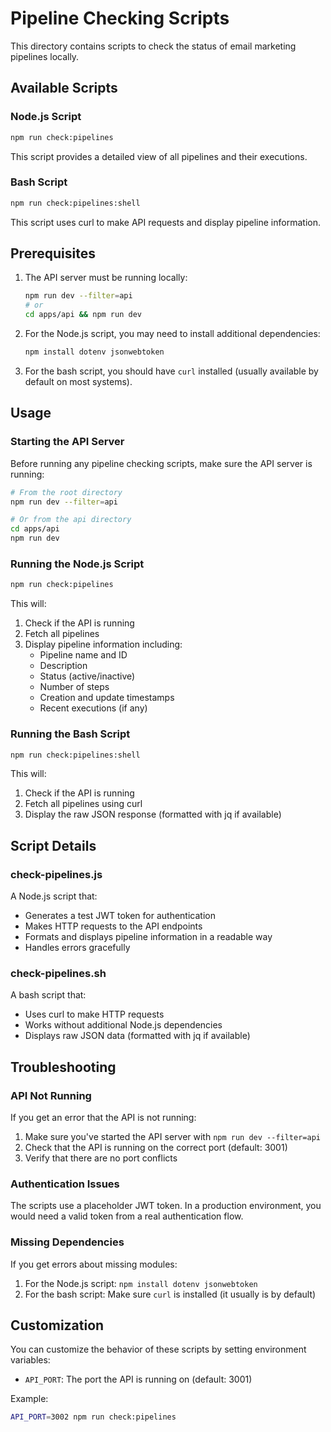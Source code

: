 # Pipeline Checking Scripts

This directory contains scripts to check the status of email marketing pipelines locally.

## Available Scripts

### Node.js Script

```bash
npm run check:pipelines
```

This script provides a detailed view of all pipelines and their executions.

### Bash Script

```bash
npm run check:pipelines:shell
```

This script uses curl to make API requests and display pipeline information.

## Prerequisites

1. The API server must be running locally:

   ```bash
   npm run dev --filter=api
   # or
   cd apps/api && npm run dev
   ```

2. For the Node.js script, you may need to install additional dependencies:

   ```bash
   npm install dotenv jsonwebtoken
   ```

3. For the bash script, you should have `curl` installed (usually available by default on most systems).

## Usage

### Starting the API Server

Before running any pipeline checking scripts, make sure the API server is running:

```bash
# From the root directory
npm run dev --filter=api

# Or from the api directory
cd apps/api
npm run dev
```

### Running the Node.js Script

```bash
npm run check:pipelines
```

This will:

1. Check if the API is running
2. Fetch all pipelines
3. Display pipeline information including:
   - Pipeline name and ID
   - Description
   - Status (active/inactive)
   - Number of steps
   - Creation and update timestamps
   - Recent executions (if any)

### Running the Bash Script

```bash
npm run check:pipelines:shell
```

This will:

1. Check if the API is running
2. Fetch all pipelines using curl
3. Display the raw JSON response (formatted with jq if available)

## Script Details

### check-pipelines.js

A Node.js script that:

- Generates a test JWT token for authentication
- Makes HTTP requests to the API endpoints
- Formats and displays pipeline information in a readable way
- Handles errors gracefully

### check-pipelines.sh

A bash script that:

- Uses curl to make HTTP requests
- Works without additional Node.js dependencies
- Displays raw JSON data (formatted with jq if available)

## Troubleshooting

### API Not Running

If you get an error that the API is not running:

1. Make sure you've started the API server with `npm run dev --filter=api`
2. Check that the API is running on the correct port (default: 3001)
3. Verify that there are no port conflicts

### Authentication Issues

The scripts use a placeholder JWT token. In a production environment, you would need a valid token from a real authentication flow.

### Missing Dependencies

If you get errors about missing modules:

1. For the Node.js script: `npm install dotenv jsonwebtoken`
2. For the bash script: Make sure `curl` is installed (it usually is by default)

## Customization

You can customize the behavior of these scripts by setting environment variables:

- `API_PORT`: The port the API is running on (default: 3001)

Example:

```bash
API_PORT=3002 npm run check:pipelines
```
